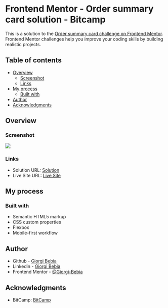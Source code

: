 # Frontend Mentor - Order summary card solution - Bitcamp

This is a solution to the [Order summary card challenge on Frontend Mentor](https://www.frontendmentor.io/challenges/order-summary-component-QlPmajDUj). Frontend Mentor challenges help you improve your coding skills by building realistic projects. 

## Table of contents

- [Overview](#overview)
  - [Screenshot](#screenshot)
  - [Links](#links)
- [My process](#my-process)
  - [Built with](#built-with)
- [Author](#author)
- [Acknowledgments](#acknowledgments)

## Overview

### Screenshot

![](./screenshot.jpg)

### Links

- Solution URL: [Solution](https://github.com/Giorgi-Bebia/Order-Summary-Component)
- Live Site URL: [Live Site](https://giorgi-bebia.github.io/Order-Summary-Component/)

## My process

### Built with

- Semantic HTML5 markup
- CSS custom properties
- Flexbox
- Mobile-first workflow

## Author
- Github - [Giorgi Bebia](https://github.com/Giorgi-Bebia)
- Linkedin - [Giorgi Bebia](https://www.linkedin.com/in/giorgi-bebia-263a2b205/)
- Frontend Mentor - [@Giorgi-Bebia](https://www.frontendmentor.io/profile/Giorgi-Bebia)

## Acknowledgments

- BitCamp: [BitCamp](https://www.facebook.com/groups/bitcamp.ge)